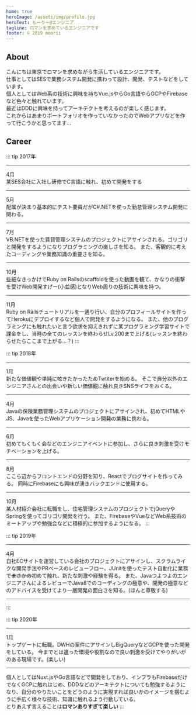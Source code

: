 ```yaml
---
home: true
heroImage: /assets/img/profile.jpg
heroText: もーりー@エンジニア
tagline: ロマンを求めているエンジニアです
footer: © 2019 moorii
---
```


## About

こんにちは東京でロマンを求めながら生活しているエンジニアです。<br/>
仕事としてはSESで業務システム開発に携わって設計、開発、テストなどをしています。<br/>
個人としてはWeb系の技術に興味を持ちVue.jsやらGo言語やらGCPやFirebaseなど色々と触れています。<br/>
最近はDDDに興味を持ってアーキテクトを考えるのが楽しく感じます。<br/>
これからはあまりポートフォリオを作っていなかったのでWebアプリなどを作って行こうかと思ってます…

## Career

::: tip 2017年
***
4月<br/>
某SES会社に入社し研修でC言語に触れ、初めて開発をする
***
5月<br/>
配属が決まり基本的にテスト要員だがC#.NETを使った勤怠管理システム開発に関わる。
***
7月<br/>
VB.NETを使った賃貸管理システムのプロジェクトにアサインされる。ゴリゴリと開発をするようになりプログラミングの楽しさを知る。
また、客観的に考えたコーディングや業務知識の重要さを知る。
***
10月<br/>
些細なきっかけでRuby on Railsのscaffoldを使った動画を観て、かなりの衝撃を受けWeb開発すげー(小並感)となりWeb周りの技術に興味を持つ。
***
11月<br/>
Ruby on Railsチュートリアルを一通り行い、自分のプロフィールサイトを作ってHerokuにデプロイするなど個人で開発をするようになる。
また、他のプログラミングにも触れたいと言う欲求を抑えきれずに某プログラミング学習サイトで課金をし、当時の全てのレッスンを終わらせLv.200まで上げる(レッスンを終わらせたらここまで上がる…？)
:::

::: tip 2018年
***
1月<br/>
新たな価値観や単純に呟きたかったためTwtiterを始める。
そこで自分以外のエンジニアさんとの出会いや新しい価値観に触れ良きSNSライフをおくる。
***
4月<br/>
Javaの保険業務管理システムのプロジェクトにアサインされ、初めてHTMLやJS、Javaを使ったWebアプリケーション開発の業務に携わる。
***
6月<br/>
初めてもくもく会などのエンジニアイベントに参加し、さらに良き刺激を受けモチベーションを上げる。
***
8月<br/>
ここら辺からフロントエンドの分野を知り、Reactでブログサイトを作ってみる。
同時にFirebaseにも興味が湧きバックエンドに使用する。
 ***
10月<br/>
某人材紹介会社に転職をし、住宅管理システムのプロジェクトでjQueryやSpringを使ってゴリゴリ開発を行う。
また、FirebaseやVueなどWeb系技術のミートアップや勉強会などに積極的に参加するようになる。
:::

::: tip 2019年
***
4月<br/>
自社ECサイトを運営している会社のプロジェクトにアサインし、スクラムライクな開発手法やPRベースのレビューフロー、JUnitを使ったテスト自動化に業務で~~まさかの~~初めて触れ、新たな刺激や経験を得る。
また、JavaつよつよのエンジニアさんによるレビューでJava8でのコーディングの極意や、開発の極意などのアドバイスを受けてより一層開発の面白さを知る。(ほんと尊敬する)
***
:::

::: tip 2020年
***
1月<br/>
トップゲートに転職。DWHの案件にアサインしBigQueryなどGCPを使った開発をしている。
今までとは違った環境や役割なので良い刺激を受けてやりがいがのある現場です。(楽しい)
***
個人としてはNuxt.jsやGo言語などで開発をしており、インフラもFirebaseだけでなくGCPに触れはじめ、DDDなどのアーキテクトについても勉強するようになり、自分のやりたいことをどうのように実現すれば良いかのイメージを掴むように手広く様々な技術、知識に触れるよう行動している。<br/>
とりあえず言えることは**ロマンありすぎて楽しい**
:::

